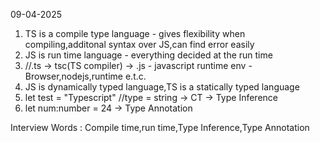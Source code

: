 09-04-2025
1. TS is a compile type language - gives flexibility when compiling,additonal syntax over JS,can find error easily
2. JS is run time language - everything decided at the run time
3. //.ts -> tsc(TS compiler) -> .js - javascript runtime env - Browser,nodejs,runtime e.t.c.
4. JS is dynamically typed language,TS is a statically typed language
5. let test = "Typescript" //type = string -> CT -> Type Inference
6. let num:number = 24 -> Type Annotation


Interview Words : Compile time,run time,Type Inference,Type Annotation